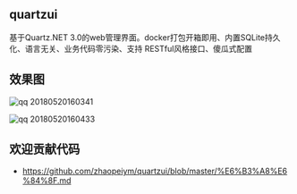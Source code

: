 ## quartzui
基于Quartz.NET 3.0的web管理界面。docker打包开箱即用、内置SQLite持久化、语言无关、业务代码零污染、支持 RESTful风格接口、傻瓜式配置

## 效果图

![qq 20180520160341](https://user-images.githubusercontent.com/5820324/40276878-63826874-5c47-11e8-90ba-8815296e9172.png)

![qq 20180520160433](https://user-images.githubusercontent.com/5820324/40276886-82bcdd96-5c47-11e8-8523-e55caef93997.png)

## 欢迎贡献代码
- https://github.com/zhaopeiym/quartzui/blob/master/%E6%B3%A8%E6%84%8F.md


